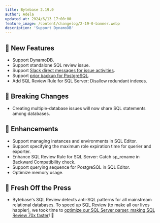 ```yaml
---
title: Bytebase 2.19.0
author: Adela
updated_at: 2024/6/13 17:00:00
feature_image: /content/changelog/2-19-0-banner.webp
description: 'Support DynamoDB'
---
```


## 🚀 New Features

- Support DynamoDB.
- Support standalone SQL review issue.
- Support [Slack direct messages for issue activities](/docs/change-database/webhook/#supported-events).
- Support [prior backup for PostgreSQL](/docs/change-database/rollback-data-changes/).
- Add SQL Review Rule for SQL Server: Disallow redundant indexes.

## 🔔 Breaking Changes

- Creating multiple-database issues will now share SQL statements among databases.

## 🎄 Enhancements

- Support managing instances and environments in SQL Editor.
- Support specifying the maximum role expiration time for querier and exporter.
- Enhance SQL Review Rule for SQL Server: Catch sp_rename in Backward Compatibility check.
- Support querying sequence for PostgreSQL in SQL Editor.
- Optimize memory usage.

## 📰 Fresh Off the Press

- Bytebase's SQL Review detects anti-SQL patterns for all mainstream relational databases. To speed up SQL Review (to make all our lives happier), we took time to [optimize our SQL Server parser, making SQL Review 70x faster](/blog/how-we-improved-sql-parser-speed-70x/)! 🚀

<IncludeBlock url="/docs/get-started/install/install-upgrade"></IncludeBlock>
